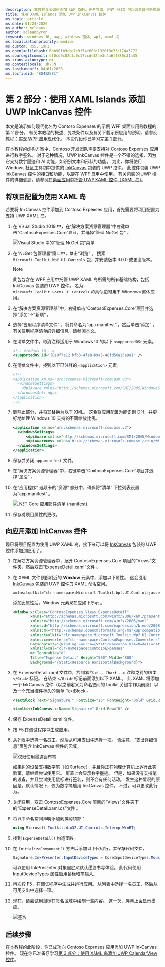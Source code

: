 ```yaml
---
description: 本教程演示如何添加 UWP XAML 用户界面、创建 MSIX 包以及将其他新式组件合并到 WPF 应用中。
title: 使用 XAML Islands 添加 UWP InkCanvas 控件
ms.topic: article
ms.date: 01/24/2020
ms.author: mcleans
author: mcleanbyron
keywords: windows 10, uwp, windows 窗体, wpf, xaml 岛
ms.localizationpriority: medium
ms.custom: RS5, 19H1
ms.openlocfilehash: 6bb90fb9cbe7c9f54f60fd1920f0e73e174a3772
ms.sourcegitcommit: df0cd9c82d1c0c17ccde424e3c4a6ff680c31a35
ms.translationtype: HT
ms.contentlocale: zh-CN
ms.lasthandoff: 04/01/2020
ms.locfileid: "80482581"
---
```

# <a name="part-2-add-a-uwp-inkcanvas-control-using-xaml-islands"></a>第 2 部分：使用 XAML Islands 添加 UWP InkCanvas 控件

本文是演示如何现代化名为 Contoso Expenses 的示例 WPF 桌面应用的教程的第 2 部分。 有关本教程的概述、先决条件以及有关下载示例应用的说明，请参阅[教程：实现 WPF 应用现代化](modernize-wpf-tutorial.md)。 本文假设你已学习完[第 1 部分](modernize-wpf-tutorial-1.md)。

在本教程的虚构方案中，Contoso 开发团队需要支持对 Contoso Expenses 应用进行数字签名。 对于这种情况，UWP InkCanvas  控件是一个不错的选择，因为它支持数字墨迹和 AI 功能，如识别文本和形状的功能。 为此，你将使用 Windows 社区工具包中提供的 [InkCanvas](https://docs.microsoft.com/windows/communitytoolkit/controls/wpf-winforms/inkcanvas) 包装的 UWP 控件。 此控件包装 UWP InkCanvas  控件的接口和功能，以便在 WPF 应用中使用。 有关包装的 UWP 控件的详细信息，请参阅[在桌面应用中托管 UWP XAML 控件（XAML 岛）](xaml-islands.md)。

## <a name="configure-the-project-to-use-xaml-islands"></a>将项目配置为使用 XAML 岛

若要将 InkCanvas  控件添加到 Contoso Expenses 应用，首先需要将项目配置为支持 UWP XAML 岛。

1. 在 Visual Studio 2019 中，在“解决方案资源管理器”中右键单击“ContosoExpenses.Core”项目，并选择“管理 NuGet 包”    。

    ![Visual Studio 中的“管理 NuGet 包”菜单](images/wpf-modernize-tutorial//ManageNuGetPackages.png)

2. 在“NuGet 包管理器”窗口中，单击“浏览”   。 搜索 `Microsoft.Toolkit.Wpf.UI.Controls` 包，并安装版本 6.0.0 或更高版本。

    > [!NOTE]
    > 此包包含在 WPF 应用中托管 UWP XAML 岛所需的所有基础结构，包括 InkCanvas  包装的 UWP 控件。 名为 `Microsoft.Toolkit.Forms.UI.Controls` 的类似包可用于 Windows 窗体应用。

3. 在“解决方案资源管理器”中，右键单击“ContosoExpenses.Core”项目并选择“添加”->“新项”    。

4. 选择“应用程序清单文件”  ，将其命名为“app.manifest”  ，然后单击“添加”  。 有关应用程序清单的详细信息，请参阅[本文](https://docs.microsoft.com/windows/desktop/SbsCs/application-manifests)。

5. 在清单文件中，取消注释适用于 Windows 10 的以下 `<supportedOS>` 元素。

    ```xml
    <!-- Windows 10 -->
    <supportedOS Id="{8e0f7a12-bfb3-4fe8-b9a5-48fd50a15a9a}" />
    ```

6. 在清单文件中，找到以下已注释的 `<application>` 元素。

    ```xml
    <!--
    <application xmlns="urn:schemas-microsoft-com:asm.v3">
      <windowsSettings>
        <dpiAware xmlns="http://schemas.microsoft.com/SMI/2005/WindowsSettings">true</dpiAware>
      </windowsSettings>
    </application>
    -->
    ```

7. 删除此部分，并将其替换为以下 XML。 这会将应用配置为能识别 DPI，并更好地处理 Windows 10 支持的不同缩放比例。

    ```xml
    <application xmlns="urn:schemas-microsoft-com:asm.v3">
      <windowsSettings>
          <dpiAware xmlns="http://schemas.microsoft.com/SMI/2005/WindowsSettings">true/PM</dpiAware>
          <dpiAwareness xmlns="http://schemas.microsoft.com/SMI/2016/WindowsSettings">PerMonitorV2, PerMonitor</dpiAwareness>
      </windowsSettings>
    </application>
    ```

8. 保存并关闭 `app.manifest` 文件。

9. 在“解决方案资源管理器”中，右键单击“ContosoExpenses.Core”项目并选择“属性”    。

10. 在“应用程序”  选项卡的“资源”  部分中，确保将“清单”  下拉列表设置为“app.manifest”  。

    ![.NET Core 应用部件清单 (manifest)](images/wpf-modernize-tutorial/NetCoreAppManifest.png)

11. 保存对项目属性的更改。

## <a name="add-an-inkcanvas-control-to-the-app"></a>向应用添加 InkCanvas 控件

现已将项目配置为使用 UWP XAML 岛，接下来可以将 [InkCanvas](https://docs.microsoft.com/windows/communitytoolkit/controls/wpf-winforms/inkcanvas) 包装的 UWP 控件添加到应用了。

1. 在解决方案资源管理器中，展开 ContosoExpenses.Core 项目的“Views”文件夹，然后双击“ExpenseDetail.xaml”文件     。

2. 在 XAML 文件顶部附近的 **Window** 元素中，添加以下属性。 这会引用 [InkCanvas](https://docs.microsoft.com/windows/communitytoolkit/controls/wpf-winforms/inkcanvas) 包装的 UWP 控件的 XAML 命名空间。

    ```xml
    xmlns:toolkit="clr-namespace:Microsoft.Toolkit.Wpf.UI.Controls;assembly=Microsoft.Toolkit.Wpf.UI.Controls"
    ```

    添加此属性后，Window 元素现在应如下所示  。

    ```xml
    <Window x:Class="ContosoExpenses.Views.ExpenseDetail"
            xmlns="http://schemas.microsoft.com/winfx/2006/xaml/presentation"
            xmlns:x="http://schemas.microsoft.com/winfx/2006/xaml"
            xmlns:d="http://schemas.microsoft.com/expression/blend/2008"
            xmlns:mc="http://schemas.openxmlformats.org/markup-compatibility/2006"
            xmlns:toolkit="clr-namespace:Microsoft.Toolkit.Wpf.UI.Controls;assembly=Microsoft.Toolkit.Wpf.UI.Controls"
            xmlns:converters="clr-namespace:ContosoExpenses.Converters"
            DataContext="{Binding Source={StaticResource ViewModelLocator}, Path=ExpensesDetailViewModel}"
            xmlns:local="clr-namespace:ContosoExpenses"
            mc:Ignorable="d"
            Title="Expense Detail" Height="500" Width="800"
            Background="{StaticResource HorizontalBackground}">
    ```

4. 在 ExpenseDetail.xaml  文件中，找到紧邻 `<!-- Chart -->` 注释之前的结束 `</Grid>` 标记。 在结束 `</Grid>` 标记前面添加以下 XAML。 此 XAML 将添加一个 InkCanvas  控件（以之前定义为命名空间的 toolkit  关键字作为前缀）以及一个充当控件标头的简单 TextBlock  。

    ```xml
    <TextBlock Text="Signature:" FontSize="16" FontWeight="Bold" Grid.Row="5" />

    <toolkit:InkCanvas x:Name="Signature" Grid.Row="6" />
    ```

5. 保存 ExpenseDetail.xaml  文件。

6. 按 F5 在调试程序中生成应用。

7. 从列表中选择一名员工，然后从可用支出中选择一项。 请注意，“支出详细信息”页包含 InkCanvas  控件的区域。

    ![仅限使用墨迹画布笔](images/wpf-modernize-tutorial/InkCanvasPenOnly.png)

    如果你的设备支持数字笔（如 Surface），并且你正在物理计算机上运行此实验室，请继续尝试使用它。 屏幕上会显示数字墨迹。 但是，如果没有支持笔的设备，并且尝试使用鼠标进行签名，则不会有任何活动。 发生这种情况的原因是，默认情况下，仅为数字笔启用 InkCanvas  控件。 不过，可以更改此行为。

8. 关闭应用，双击 ContosoExpenses.Core 项目的“Views”文件夹下的“ExpenseDetail.xaml.cs”文件    。

9. 将以下命名空间声明添加到类的顶部：

    ```csharp
    using Microsoft.Toolkit.Win32.UI.Controls.Interop.WinRT;
    ```

10. 找到 `ExpenseDetail()` 构造函数。

11. 在 `InitializeComponent()` 方法后添加以下代码行，并保存代码文件。

    ```csharp
    Signature.InkPresenter.InputDeviceTypes = CoreInputDeviceTypes.Mouse | CoreInputDeviceTypes.Pen;
    ```

    可以使用 InkPresenter  对象自定义默认墨迹书写体验。 此代码使用 InputDeviceTypes  属性启用鼠标和笔输入。

12. 再次按 F5，在调试程序中生成并运行应用。 从列表中选择一名员工，然后从可用支出中选择一项。

13. 现在，请尝试用鼠标在签名区域中绘制一些内容。 这一次，屏幕上会显示墨迹。

    ![签名](images/wpf-modernize-tutorial/Signature.png)

## <a name="next-steps"></a>后续步骤

在本教程的此阶段，你已成功向 Contoso Expenses 应用添加 UWP InkCanvas  控件。 现在你已准备好学习[第 3 部分：使用 XAML 岛添加 UWP CalendarView 控件](modernize-wpf-tutorial-3.md)。
